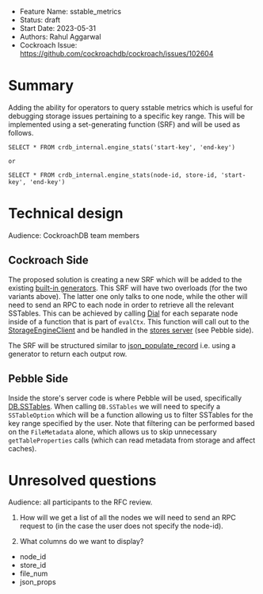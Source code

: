 - Feature Name: sstable_metrics
- Status: draft 
- Start Date: 2023-05-31
- Authors: Rahul Aggarwal
- Cockroach Issue: https://github.com/cockroachdb/cockroach/issues/102604

# Summary

Adding the ability for operators to query sstable metrics which is useful for debugging storage issues pertaining to a specific key range. This will be implemented using a set-generating function (SRF) and will be used as follows.

```
SELECT * FROM crdb_internal.engine_stats('start-key', 'end-key')

or 

SELECT * FROM crdb_internal.engine_stats(node-id, store-id, 'start-key', 'end-key')
```

# Technical design

Audience: CockroachDB team members

## Cockroach Side

The proposed solution is creating a new SRF which will be added to the existing [built-in generators](https://github.com/cockroachdb/cockroach/blob/3526c9ca65a94bd751b23a65b3c96a1513c961bc/pkg/sql/sem/builtins/generator_builtins.go#L107). This SRF will have two overloads (for the two variants above). The latter one only talks to one node, while the other will need to send an RPC to each node in order to retrieve all the relevant SSTables. This can be achieved by calling [Dial](https://github.com/cockroachdb/cockroach/blob/7d8e56533549abedd7ceceeafc469ca4e224e4ed/pkg/rpc/nodedialer/nodedialer.go#L101) for each separate node inside of a function that is part of `evalCtx`. This function will call out to the [StorageEngineClient](https://github.com/cockroachdb/cockroach/blob/213da1f9fb591d90dcea6590b31da8c55b0756f9/pkg/kv/kvserver/storage_engine_client.go#LL23) and be handled in the [stores server](https://github.com/cockroachdb/cockroach/blob/5b6302b2ed2a83f49b55329ce3cac5f6135d0aea/pkg/kv/kvserver/stores_server.go#L24) (see Pebble side). 

The SRF will be structured similar to [json_populate_record](https://github.com/cockroachdb/cockroach/blob/f97d24aa661d8e1561f27a740325ebdabd62c926/pkg/sql/sem/builtins/generator_builtins.go#L383-L385) i.e. using a generator to return each output row.

## Pebble Side

Inside the store's server code is where Pebble will be used, specifically [DB.SSTables](https://github.com/cockroachdb/pebble/blob/25a8e9bb8d9586e5090979f24dec11712e9f4b3c/db.go#L1912). When calling `DB.SSTables` we will need to specify a `SSTableOption` which will be a function allowing us to filter SSTables for the key range specified by the user. Note that filtering can be performed based on the `FileMetadata` alone, which allows us to skip unnecessary `getTableProperties` calls (which can read metadata from storage and affect caches).

# Unresolved questions

Audience: all participants to the RFC review.

1. How will we get a list of all the nodes we will need to send an RPC request to (in the case the user does not specify the node-id).

2. What columns do we want to display?
- node_id 
- store_id 
- file_num
- json_props
